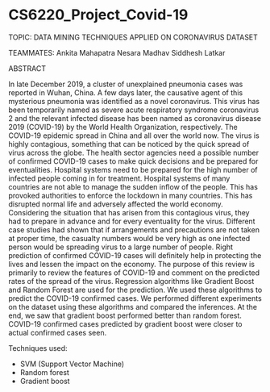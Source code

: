 # CS6220_Project_Covid-19

TOPIC: 
DATA MINING TECHNIQUES APPLIED ON CORONAVIRUS DATASET

TEAMMATES: 
Ankita Mahapatra
Nesara Madhav
Siddhesh Latkar

ABSTRACT

In late December 2019, a cluster of unexplained pneumonia cases was reported in Wuhan, China. A few days later, the causative agent of this mysterious pneumonia was identified as a novel coronavirus. This virus has been temporarily named as severe acute respiratory syndrome coronavirus 2 and the relevant infected disease has been named as coronavirus disease 2019 (COVID-19) by the World Health Organization, respectively. The COVID-19 epidemic spread in China and all over the world now. The virus is highly contagious, something that can be noticed by the quick spread of virus across the globe. The health sector agencies need a possible number of confirmed COVID-19 cases to make quick decisions and be prepared for eventualities. Hospital systems need to be prepared for the high number of infected people coming in for treatment. Hospital systems of many countries are not able to manage the sudden inflow of the people. This has provoked authorities to enforce the lockdown in many countries. This has disrupted normal life and adversely affected the world economy. Considering the situation that has arisen from this contagious virus, they had to prepare in advance and for every eventuality for the virus. Different case studies had shown that if arrangements and precautions are not taken at proper time, the casualty numbers would be very high as one infected person would be spreading virus to a large number of people. Right prediction of confirmed COVID-19 cases will definitely help in protecting the lives and lessen the impact on the economy. The purpose of this review is primarily to review the features of COVID-19 and comment on the predicted rates of the spread of the virus. Regression algorithms like Gradient Boost and Random Forest are used for the prediction. We used these algorithms to predict the COVID-19 confirmed cases. We performed different experiments on the dataset using these algorithms and compared the inferences.  At the end, we saw that gradient boost performed better than random forest. COVID-19 confirmed cases predicted by gradient boost were closer to actual confirmed cases seen.

Techniques used: 
- SVM (Support Vector Machine)
- Random forest
- Gradient boost
